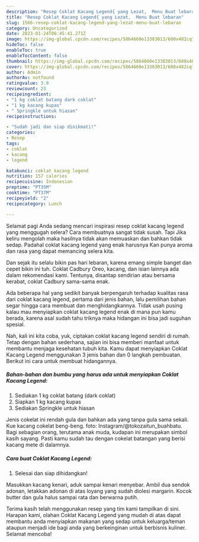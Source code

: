 ```yaml
---
description: "Resep Coklat Kacang Legend{ yang Lezat,  Menu Buat lebaran"
title: "Resep Coklat Kacang Legend{ yang Lezat,  Menu Buat lebaran"
slug: 1566-resep-coklat-kacang-legend-yang-lezat-menu-buat-lebaran
category: Uncategorized
date: 2023-01-24T06:45:41.271Z
image: https://img-global.cpcdn.com/recipes/5864660e13383013/680x482cq70/coklat-kacang-legend-foto-resep-utama.jpg
hideToc: false
enableToc: true
enableTocContent: false
thumbnail: https://img-global.cpcdn.com/recipes/5864660e13383013/680x482cq70/coklat-kacang-legend-foto-resep-utama.jpg
cover: https://img-global.cpcdn.com/recipes/5864660e13383013/680x482cq70/coklat-kacang-legend-foto-resep-utama.jpg
author: Admin
authorAv: notfound
ratingvalue: 3.9
reviewcount: 23
recipeingredient:
- "1 kg coklat batang dark coklat"
- "1 kg kacang kupas"
- " Springkle untuk hiasan"
recipeinstructions:

- "Sudah jadi dan siap dinikmati!"
categories:
- Resep
tags:
- coklat
- kacang
- legend

katakunci: coklat kacang legend 
nutrition: 157 calories
recipecuisine: Indonesian
preptime: "PT35M"
cooktime: "PT37M"
recipeyield: "2"
recipecategory: Lunch

---
```



Selamat pagi Anda sedang mencari inspirasi resep coklat kacang legend yang menggugah selera? Cara membuatnya sangat tidak susah. Tapi Jika keliru mengolah maka hasilnya tidak akan memuaskan dan bahkan tidak sedap. Padahal coklat kacang legend yang enak harusnya Kan punya aroma dan rasa yang dapat memancing selera kita.


Dan sejak itu selalu bikin pas hari lebaran, karena emang simple banget dan cepet bikin ini tuh. Coklat Cadbury Oreo, kacang, dan isian lainnya ada dalam rekomendasi kami. Tentunya, disantap sendirian atau bersama kerabat, coklat Cadbury sama-sama enak.

Ada beberapa hal yang sedikit banyak berpengaruh terhadap kualitas rasa dari coklat kacang legend, pertama dari jenis bahan, lalu pemilihan bahan segar hingga cara membuat dan menghidangkannya. Tidak usah pusing kalau mau menyiapkan coklat kacang legend enak di mana pun kamu berada, karena asal sudah tahu triknya maka hidangan ini bisa jadi suguhan spesial.


Nah, kali ini kita coba, yuk, ciptakan coklat kacang legend sendiri di rumah. Tetap dengan bahan sederhana, sajian ini bisa memberi manfaat untuk membantu menjaga kesehatan tubuh kita. Kamu dapat menyiapkan Coklat Kacang Legend menggunakan 3 jenis bahan dan 0 langkah pembuatan. Berikut ini cara untuk membuat hidangannya.

<!--inarticleads1-->

##### Bahan-bahan dan bumbu yang harus ada untuk menyiapkan Coklat Kacang Legend:

1. Sediakan 1 kg coklat batang (dark coklat)
1. Siapkan 1 kg kacang kupas
1. Sediakan  Springkle untuk hiasan


Jenis cokelat ini rendah gula dan bahkan ada yang tanpa gula sama sekali. Kue kacang cokelat beng-beng. foto: Instagram/@tokozaitun_buahbatu. Bagi sebagian orang, terutama anak muda, kudapan ini merupakan simbol kasih sayang. Pasti kamu sudah tau dengan cokelat batangan yang berisi kacang mete di dalamnya. 

<!--inarticleads2-->

##### Cara buat Coklat Kacang Legend:


1. Selesai dan siap dihidangkan!

Masukkan kacang kenari, aduk sampai kenari menyebar. Ambil dua sendok adonan, letakkan adonan di atas loyang yang sudah diolesi margarin. Kocok butter dan gula halus sampai rata dan berwarna putih. 

Terima kasih telah menggunakan resep yang tim kami tampilkan di sini. Harapan kami, olahan Coklat Kacang Legend yang mudah di atas dapat membantu anda menyiapkan makanan yang sedap untuk keluarga/teman ataupun menjadi ide bagi anda yang berkeinginan untuk berbisnis kuliner. Selamat mencoba!
